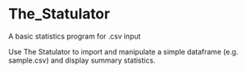 # The_Statulator
A basic statistics program for .csv input

Use The Statulator to import and manipulate a simple dataframe (e.g. sample.csv) and display summary statistics.
